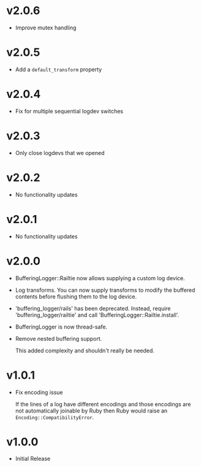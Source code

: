 # v2.0.6

*   Improve mutex handling

# v2.0.5

*   Add a `default_transform` property

# v2.0.4

*   Fix for multiple sequential logdev switches

# v2.0.3

*   Only close logdevs that we opened

# v2.0.2

*   No functionality updates

# v2.0.1

*   No functionality updates

# v2.0.0

*   BufferingLogger::Railtie now allows supplying a custom log device.

*   Log transforms. You can now supply transforms to modify the buffered
    contents before flushing them to the log device.

*   'buffering_logger/rails' has been deprecated.  Instead, require
    'buffering_logger/railtie' and call 'BufferingLogger::Railtie.install'.

*   BufferingLogger is now thread-safe.

*   Remove nested buffering support.

    This added complexity and shouldn't really be needed.

# v1.0.1

*   Fix encoding issue

    If the lines of a log have different encodings and those encodings are not
    automatically joinable by Ruby then Ruby would raise an
    `Encoding::CompatibilityError`.

# v1.0.0

*   Initial Release